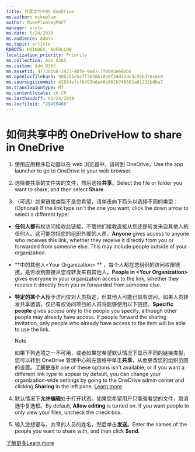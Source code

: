 ```yaml
---
title: 共享文件中的 OneDrive
ms.author: mikeplum
author: MikePlumleyMSFT
manager: scotv
ms.date: 5/24/2018
ms.audience: Admin
ms.topic: article
ROBOTS: NOINDEX, NOFOLLOW
localization_priority: Priority
ms.collection: Adm_O365
ms.custom: Adm_O365
ms.assetid: d7738bb8-3473-40fe-9a47-7f4b93e68ab8
ms.openlocfilehash: 90b295e5cff3b98b18e6f34d42de3c55b376c6c0
ms.sourcegitcommit: e2864efcfb493b6e46b662b746661a61232bdba7
ms.translationtype: MT
ms.contentlocale: zh-CN
ms.lasthandoff: 01/24/2019
ms.locfileid: "29459466"
---
```

# <a name="how-to-share-in-onedrive"></a><span data-ttu-id="203ee-102">如何共享中的 OneDrive</span><span class="sxs-lookup"><span data-stu-id="203ee-102">How to share in OneDrive</span></span>

1. <span data-ttu-id="203ee-103">使用应用程序启动器以在 web 浏览器中，请转到 OneDrive。</span><span class="sxs-lookup"><span data-stu-id="203ee-103">Use the app launcher to go to OneDrive in your web browser.</span></span> 
    
2. <span data-ttu-id="203ee-104">选择要共享的文件夹的文件，然后选择**共享**。</span><span class="sxs-lookup"><span data-stu-id="203ee-104">Select the file or folder you want to share, and then select **Share**.</span></span>
    
3. <span data-ttu-id="203ee-105">（可选）如果链接类型不是您希望，请单击向下箭头以选择不同的类型：</span><span class="sxs-lookup"><span data-stu-id="203ee-105">(Optional) If the link type isn't the one you want, click the down arrow to select a different type:</span></span>
    
  - <span data-ttu-id="203ee-p101">**任何人都**有权访问接收此链接，不管他们接收直接从您还是转发来自其他人的任何人。这可能包括您的组织外部的人员。</span><span class="sxs-lookup"><span data-stu-id="203ee-p101">**Anyone** gives access to anyone who receives this link, whether they receive it directly from you or forwarded from someone else. This may include people outside of your organization.</span></span> 
    
  - <span data-ttu-id="203ee-108">\*\*中的其他人\<Your Organization\> \*\* ，每个人都在您组织的访问权限链接，是否收到直接从您或转发来自其他人。</span><span class="sxs-lookup"><span data-stu-id="203ee-108">**People in \<Your Organization\>** gives everyone in your organization access to the link, whether they receive it directly from you or forwarded from someone else.</span></span> 
    
  - <span data-ttu-id="203ee-p102">**特定的某个人**授予访问仅对人员指定，但其他人可能已具有访问。如果人员转发共享邀请，仅已有权访问项目的人员将能够使用以下链接。</span><span class="sxs-lookup"><span data-stu-id="203ee-p102">**Specific people** gives access only to the people you specify, although other people may already have access. If people forward the sharing invitation, only people who already have access to the item will be able to use the link.</span></span> 
    
    > [!NOTE]
    > <span data-ttu-id="203ee-p103">如果下列选项之一不可用，或者如果您希望默认情况下显示不同的链接类型，您可以转到 OneDrive 管理中心的左窗格中单击**共享**，从而更改您的组织范围的设置。[了解更多](https://go.microsoft.com/fwlink/?linkid=871961)</span><span class="sxs-lookup"><span data-stu-id="203ee-p103">If one of these options isn't available, or if you want a different link type to appear by default, you can change your organization-wide settings by going to the OneDrive admin center and clicking **Sharing** in the left pane. [Learn more](https://go.microsoft.com/fwlink/?linkid=871961)</span></span>
  
4. <span data-ttu-id="203ee-p104">默认情况下**允许编辑**处于打开状态。如果您希望用户只能查看您的文件，取消选中复选框。</span><span class="sxs-lookup"><span data-stu-id="203ee-p104">By default, **Allow editing** is turned on. If you want people to only view your files, uncheck the check box.</span></span> 
    
5. <span data-ttu-id="203ee-115">输入您想要与，共享的人员的姓名，然后单击**发送**。</span><span class="sxs-lookup"><span data-stu-id="203ee-115">Enter the names of the people you want to share with, and then click **Send**.</span></span>
    
[<span data-ttu-id="203ee-116">了解更多</span><span class="sxs-lookup"><span data-stu-id="203ee-116">Learn more</span></span>](https://go.microsoft.com/fwlink/?linkid=871861)
  

